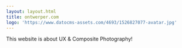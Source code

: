 ```yaml
---
layout: layout.html
title: ontwerper.com
logo: 'https://www.datocms-assets.com/4693/1526827077-avatar.jpg'
---
```


This website is about UX & Composite Photography!